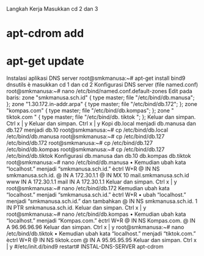 Langkah Kerja
Masukkan cd 2 dan 3
# apt-cdrom add
# apt-get update
Instalasi aplikasi DNS server
root@smkmanusa:~# apt-get install bind9 dnsutils
è masukkan cd 1 dan cd 2
Konfigurasi DNS server (file named.conf)
root@smkmanusa:~# nano /etc/bind/named.conf.default-zones
Edit pada baris:
zone "smkmanusa.sch.id" {
type master;
file "/etc/bind/db.manusa";
};
zone "1.30.172.in-addr.arpa" {
type master;
file "/etc/bind/db.172";
};
zone "kompas.com" {
type master;
file "/etc/bind/db.kompas";
};
zone " tiktok.com " {
type master;
file "/etc/bind/db. tiktok ";
};
Keluar dan simpan. Ctrl x | y
Keluar dan simpan. Ctrl x | y
Kopi db.local menjadi db.manusa dan db.127 menjadi db.10
root@smkmanusa:~# cp /etc/bind/db.local /etc/bind/db.manusa
root@smkmanusa:~# cp /etc/bind/db.127 /etc/bind/db.172
root@smkmanusa:~# cp /etc/bind/db.127 /etc/bind/db.kompas
root@smkmanusa:~# cp /etc/bind/db.127 /etc/bind/db.tiktok
Konfigurasi db.manusa dan db.10 db.kompas db.tiktok
root@smkmanusa:~# nano /etc/bind/db.manusa
• Kemudian ubah kata “localhost.” menjadi “smkmanusa.sch.id.” èctrl W+R
@ IN NS smkmanusa.sch.id.
@ IN A  172.30.1.1
@ IN MX 10 mail.smkmanusa.sch.id
www IN  A  172.30.1.1
mail IN A  172.30.1.1
Keluar dan simpan. Ctrl x | y
root@smkmanusa:~# nano /etc/bind/db.172
Kemudian ubah kata “localhost.” menjadi “smkmanusa.sch.id.” èctrl W+R
• ubah “localhost.” menjadi “smkmanusa.sch.id.” dan tambahkan 
@ IN NS smkmanusa.sch.id.
1 IN PTR smkmanusa.sch.id.
Keluar dan simpan. Ctrl x | y
root@smkmanusa:~# nano /etc/bind/db.kompas
• Kemudian ubah kata “localhost.” menjadi “Kompas.com.” èctrl W+R
@ IN NS Kompas.com.
@ IN A 96.96.96.96
Keluar dan simpan. Ctrl x | y
root@smkmanusa:~# nano /etc/bind/db.tiktok
• Kemudian ubah kata “localhost.” menjadi “tiktok.com.” èctrl W+R
@ IN NS tiktok.com
@ IN A 95.95.95.95
Keluar dan simpan. Ctrl x | y
#/etc/init.d/bind9 restart# INSTAL-DNS-SERVER
apt-cdrom
